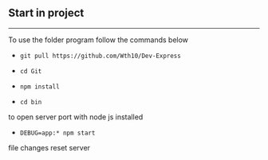 ## Start in project

---

To use the folder program follow the commands below

- `git pull https://github.com/Wth10/Dev-Express`

- `cd Git`

- `npm install`

- `cd bin`

to open server port with node js installed

- `DEBUG=app:* npm start`

file changes reset server
